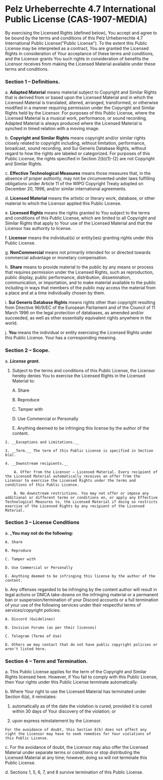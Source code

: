# Pelz Urheberrechte 4.7 International Public License (CAS-1907-MEDIA)
 

By exercising the Licensed Rights (defined below), You accept and agree to be bound by the terms and conditions of this Pelz Urheberrechte 4.7 International Public License("Public License"). To the extent this Public License may be interpreted as a contract, You are granted the Licensed Rights in consideration of Your acceptance of these terms and conditions, and the Licensor grants You such rights in consideration of benefits the Licensor receives from making the Licensed Material available under these terms and conditions.

### Section 1 – Definitions.

a. __Adapted Material__ means material subject to Copyright and Similar Rights that is derived from or based upon the Licensed Material and in which the Licensed Material is translated, altered, arranged, transformed, or otherwise modified in a manner requiring permission under the Copyright and Similar Rights held by the Licensor. For purposes of this Public License, where the Licensed Material is a musical work, performance, or sound recording, Adapted Material is always produced where the Licensed Material is synched in timed relation with a moving image.

b. __Copyright and Similar Rights__ means copyright and/or similar rights closely related to copyright including, without limitation, performance, broadcast, sound recording, and Sui Generis Database Rights, without regard to how the rights are labeled or categorized. For purposes of this Public License, the rights specified in Section 2(b)(1)-(2) are not Copyright and Similar Rights.

c. __Effective Technological Measures__ means those measures that, in the absence of proper authority, may not be circumvented under laws fulfilling obligations under Article 11 of the WIPO Copyright Treaty adopted on December 20, 1996, and/or similar international agreements.

d. __Licensed Material__ means the artistic or literary work, database, or other material to which the Licensor applied this Public License.

e. __Licensed Rights__ means the rights granted to You subject to the terms and conditions of this Public License, which are limited to all Copyright and Similar Rights that apply to Your use of the Licensed Material and that the Licensor has authority to license.

f. __Licensor__ means the individual(s) or entity(ies) granting rights under this Public License.

g. __NonCommercial__ means not primarily intended for or directed towards commercial advantage or monetary compensation.

h. __Share__ means to provide material to the public by any means or process that requires permission under the Licensed Rights, such as reproduction, public display, public performance, distribution, dissemination, communication, or importation, and to make material available to the public including in ways that members of the public may access the material from a place and at a time individually chosen by them.

i. __Sui Generis Database Rights__ means rights other than copyright resulting from Directive 96/9/EC of the European Parliament and of the Council of 11 March 1996 on the legal protection of databases, as amended and/or succeeded, as well as other essentially equivalent rights anywhere in the world.

j. __You__ means the individual or entity exercising the Licensed Rights under this Public License. Your has a corresponding meaning.

### Section 2 – Scope.

a. ___License grant.___ 

   1. Subject to the terms and conditions of this Public License, the Licensor hereby denies You to exercise the Licensed Rights in the Licensed Material to:

        A. Share

        B. Reproduce

        C. Tamper with
    
        D. Use Commercial or Personally

        E. Anything deemed to be infringing this license by the author of the content.

    2. __Exceptions and Limitations.__

    3. __Term.__ The term of this Public License is specified in Section 6(a).

    4. __Downstream recipients.__

        A. Offer from the Licensor – Licensed Material. Every recipient of the Licensed Material automatically receives an offer from the Licensor to exercise the Licensed Rights under the terms and conditions of this Public License.

        B. No downstream restrictions. You may not offer or impose any additional or different terms or conditions on, or apply any Effective Technological Measures to, the Licensed Material if doing so restricts exercise of the Licensed Rights by any recipient of the Licensed Material.

### Section 3 – License Conditions

a. ___You may not do the following:__

    A. Share

    B. Reproduce

    C. Tamper with

    D. Use Commercial or Personally

    E. Anything deemed to be infringing this license by the author of the content.

b. Any offenses regarded to be infringing by the content author will result in legal actions or DMCA take-downs on the infringing material or a permanent ban or suspension/termination of your Discord accounts or a full termination of your use of the following services under their respectful terms of services/copyright policies:

    A. Discord (Guidelines)

    B. Invision Forums (as per their licenses)

    C. Telegram (Terms of Use)

    D. Others we may contact that do not have public copyright policies or aren't listed here.

### Section 4 – Term and Termination.

a. This Public License applies for the term of the Copyright and Similar Rights licensed here. However, if You fail to comply with this Public License, then Your rights under this Public License terminate automatically.

b. Where Your right to use the Licensed Material has terminated under Section 6(a), it reinstates:

   1. automatically as of the date the violation is cured, provided it is cured within 30 days of Your discovery of the violation; or

   2. upon express reinstatement by the Licensor.

    For the avoidance of doubt, this Section 6(b) does not affect any right the Licensor may have to seek remedies for Your violations of this Public License.

c. For the avoidance of doubt, the Licensor may also offer the Licensed Material under separate terms or conditions or stop distributing the Licensed Material at any time; however, doing so will not terminate this Public License.

d. Sections 1, 5, 6, 7, and 8 survive termination of this Public License.
